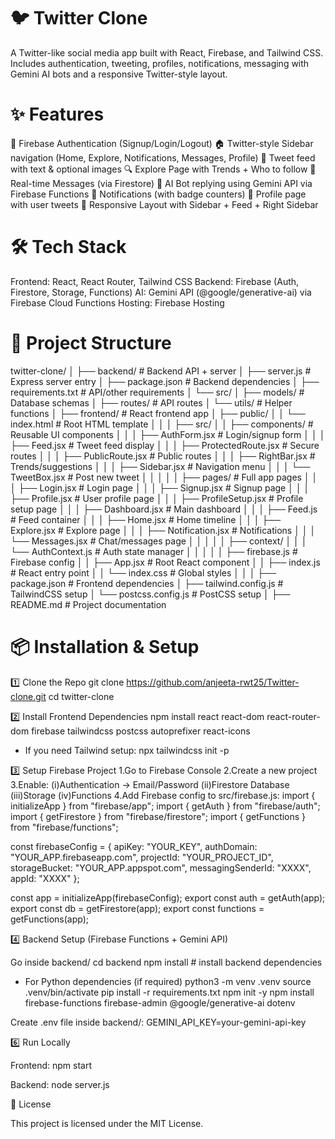 # 🐦 Twitter Clone

A Twitter-like social media app built with React, Firebase, and Tailwind CSS.
Includes authentication, tweeting, profiles, notifications, messaging with Gemini AI bots and a responsive Twitter-style layout.

# ✨ Features

🔑 Firebase Authentication (Signup/Login/Logout)
🏠 Twitter-style Sidebar navigation (Home, Explore, Notifications, Messages, Profile)
📝 Tweet feed with text & optional images
🔍 Explore Page with Trends + Who to follow
💬 Real-time Messages (via Firestore)
🤖 AI Bot replying using Gemini API via Firebase Functions
🔔 Notifications (with badge counters)
👤 Profile page with user tweets
📱 Responsive Layout with Sidebar + Feed + Right Sidebar

# 🛠️ Tech Stack

Frontend: React, React Router, Tailwind CSS
Backend: Firebase (Auth, Firestore, Storage, Functions)
AI: Gemini API (@google/generative-ai) via Firebase Cloud Functions
Hosting: Firebase Hosting

# 📂 Project Structure

twitter-clone/
│
├── backend/                # Backend API + server
│   ├── server.js           # Express server entry
│   ├── package.json        # Backend dependencies
│   ├── requirements.txt    # API/other requirements
│   └── src/
│       ├── models/         # Database schemas
│       ├── routes/         # API routes
│       └── utils/          # Helper functions
│
├── frontend/               # React frontend app
│   ├── public/
│   │   └── index.html      # Root HTML template
│   │
│   ├── src/
│   │   ├── components/               # Reusable UI components
│   │   │   ├── AuthForm.jsx          # Login/signup form
│   │   │   ├── Feed.jsx              # Tweet feed display
│   │   │   ├── ProtectedRoute.jsx    # Secure routes
│   │   │   ├── PublicRoute.jsx       # Public routes
│   │   │   ├── RightBar.jsx          # Trends/suggestions
│   │   │   ├── Sidebar.jsx           # Navigation menu
│   │   │   └── TweetBox.jsx          # Post new tweet
│   │   │
│   │   ├── pages/                    # Full app pages
│   │   │   ├── Login.jsx             # Login page
│   │   │   ├── Signup.jsx            # Signup page
│   │   │   ├── Profile.jsx           # User profile page
│   │   │   ├── ProfileSetup.jsx      # Profile setup page
│   │   │   ├── Dashboard.jsx         # Main dashboard
│   │   │   ├── Feed.js               # Feed container
│   │   │   ├── Home.jsx              # Home timeline
│   │   │   ├── Explore.jsx           # Explore page
│   │   │   ├── Notification.jsx      # Notifications
│   │   │   └── Messages.jsx          # Chat/messages page
│   │   │
│   │   ├── context/
│   │   │   └── AuthContext.js        # Auth state manager
│   │   │
│   │   ├── firebase.js     # Firebase config
│   │   ├── App.jsx         # Root React component
│   │   ├── index.js        # React entry point
│   │   └── index.css       # Global styles
│   │
│   ├── package.json        # Frontend dependencies
│   ├── tailwind.config.js  # TailwindCSS setup
│   └── postcss.config.js   # PostCSS setup
│
├── README.md               # Project documentation

# 📦 Installation & Setup

1️⃣ Clone the Repo
git clone https://github.com/anjeeta-rwt25/Twitter-clone.git
cd twitter-clone

2️⃣ Install Frontend Dependencies
npm install react react-dom react-router-dom firebase tailwindcss postcss autoprefixer react-icons
* If you need Tailwind setup:
   npx tailwindcss init -p

3️⃣ Setup Firebase Project
1.Go to Firebase Console
2.Create a new project
3.Enable:
   (i)Authentication → Email/Password
   (ii)Firestore Database
   (iii)Storage
   (iv)Functions
4.Add Firebase config to src/firebase.js:
import { initializeApp } from "firebase/app";
import { getAuth } from "firebase/auth";
import { getFirestore } from "firebase/firestore";
import { getFunctions } from "firebase/functions";

const firebaseConfig = {
  apiKey: "YOUR_KEY",
  authDomain: "YOUR_APP.firebaseapp.com",
  projectId: "YOUR_PROJECT_ID",
  storageBucket: "YOUR_APP.appspot.com",
  messagingSenderId: "XXXX",
  appId: "XXXX"
};

const app = initializeApp(firebaseConfig);
export const auth = getAuth(app);
export const db = getFirestore(app);
export const functions = getFunctions(app);

4️⃣ Backend Setup (Firebase Functions + Gemini API)

Go inside backend/
  cd backend
npm install          # install backend dependencies
  * For Python dependencies (if required)
      python3 -m venv .venv
      source .venv/bin/activate
     pip install -r requirements.txt
npm init -y
npm install firebase-functions firebase-admin @google/generative-ai dotenv
  
Create .env file inside backend/:
  GEMINI_API_KEY=your-gemini-api-key

6️⃣ Run Locally

Frontend:
  npm start

Backend:
  node server.js
  
📄 License

This project is licensed under the MIT License.
